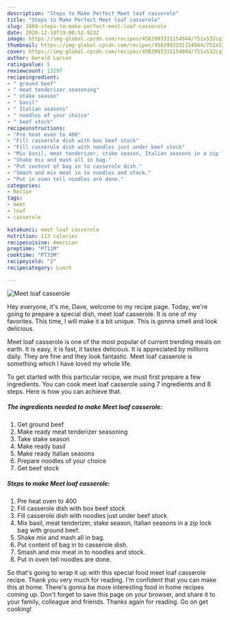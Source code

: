 ```yaml
---
description: "Steps to Make Perfect Meet loaf casserole"
title: "Steps to Make Perfect Meet loaf casserole"
slug: 1860-steps-to-make-perfect-meet-loaf-casserole
date: 2020-12-10T19:00:52.923Z
image: https://img-global.cpcdn.com/recipes/4583993331154944/751x532cq70/meet-loaf-casserole-recipe-main-photo.jpg
thumbnail: https://img-global.cpcdn.com/recipes/4583993331154944/751x532cq70/meet-loaf-casserole-recipe-main-photo.jpg
cover: https://img-global.cpcdn.com/recipes/4583993331154944/751x532cq70/meet-loaf-casserole-recipe-main-photo.jpg
author: Gerald Larson
ratingvalue: 5
reviewcount: 13297
recipeingredient:
- " ground beef"
- " meat tenderizer seasoning"
- " stake season"
- " basil"
- " Italian seasons"
- " noodles of your choice"
- " beef stock"
recipeinstructions:
- "Pre heat oven to 400"
- "Fill casserole dish with box beef stock"
- "Fill casserole dish with noodles just under beef stock"
- "Mix basil, meat tenderizer, stake season, Italian seasons in a zip lock bag with ground beef."
- "Shake mix and mash all in bag."
- "Put content of bag in to casserole dish."
- "Smash and mix meat in to noodles and stock."
- "Put in oven tell noodles are done."
categories:
- Recipe
tags:
- meet
- loaf
- casserole

katakunci: meet loaf casserole 
nutrition: 113 calories
recipecuisine: American
preptime: "PT11M"
cooktime: "PT33M"
recipeyield: "2"
recipecategory: Lunch

---
```



![Meet loaf casserole](https://img-global.cpcdn.com/recipes/4583993331154944/751x532cq70/meet-loaf-casserole-recipe-main-photo.jpg)

Hey everyone, it's me, Dave, welcome to my recipe page. Today, we're going to prepare a special dish, meet loaf casserole. It is one of my favorites. This time, I will make it a bit unique. This is gonna smell and look delicious.



Meet loaf casserole is one of the most popular of current trending meals on earth. It is easy, it is fast, it tastes delicious. It is appreciated by millions daily. They are fine and they look fantastic. Meet loaf casserole is something which I have loved my whole life.


To get started with this particular recipe, we must first prepare a few ingredients. You can cook meet loaf casserole using 7 ingredients and 8 steps. Here is how you can achieve that.

<!--inarticleads1-->

##### The ingredients needed to make Meet loaf casserole:

1. Get  ground beef
1. Make ready  meat tenderizer seasoning
1. Take  stake season
1. Make ready  basil
1. Make ready  Italian seasons
1. Prepare  noodles of your choice
1. Get  beef stock




<!--inarticleads2-->

##### Steps to make Meet loaf casserole:

1. Pre heat oven to 400
1. Fill casserole dish with box beef stock
1. Fill casserole dish with noodles just under beef stock
1. Mix basil, meat tenderizer, stake season, Italian seasons in a zip lock bag with ground beef.
1. Shake mix and mash all in bag.
1. Put content of bag in to casserole dish.
1. Smash and mix meat in to noodles and stock.
1. Put in oven tell noodles are done.




So that's going to wrap it up with this special food meet loaf casserole recipe. Thank you very much for reading. I'm confident that you can make this at home. There's gonna be more interesting food in home recipes coming up. Don't forget to save this page on your browser, and share it to your family, colleague and friends. Thanks again for reading. Go on get cooking!
